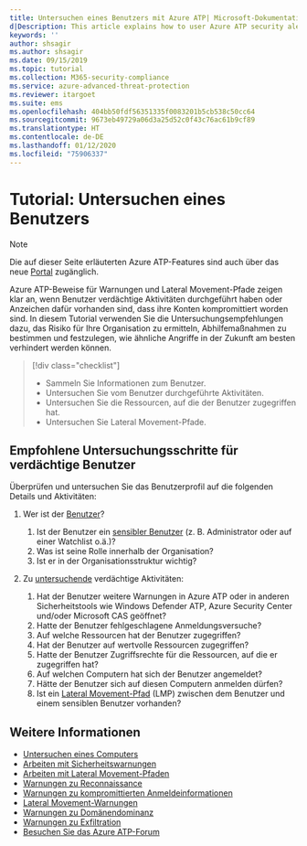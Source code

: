 ```yaml
---
title: Untersuchen eines Benutzers mit Azure ATP| Microsoft-Dokumentation
d|Description: This article explains how to user Azure ATP security alerts to investigate a suspicious user.
keywords: ''
author: shsagir
ms.author: shsagir
ms.date: 09/15/2019
ms.topic: tutorial
ms.collection: M365-security-compliance
ms.service: azure-advanced-threat-protection
ms.reviewer: itargoet
ms.suite: ems
ms.openlocfilehash: 404bb50fdf56351335f0083201b5cb538c50cc64
ms.sourcegitcommit: 9673eb49729a06d3a25d52c0f43c76ac61b9cf89
ms.translationtype: HT
ms.contentlocale: de-DE
ms.lasthandoff: 01/12/2020
ms.locfileid: "75906337"
---
```

# <a name="tutorial-investigate-a-user"></a>Tutorial: Untersuchen eines Benutzers

> [!NOTE]
> Die auf dieser Seite erläuterten Azure ATP-Features sind auch über das neue [Portal](https://portal.cloudappsecurity.com) zugänglich.

Azure ATP-Beweise für Warnungen und Lateral Movement-Pfade zeigen klar an, wenn Benutzer verdächtige Aktivitäten durchgeführt haben oder Anzeichen dafür vorhanden sind, dass ihre Konten kompromittiert worden sind. In diesem Tutorial verwenden Sie die Untersuchungsempfehlungen dazu, das Risiko für Ihre Organisation zu ermitteln, Abhilfemaßnahmen zu bestimmen und festzulegen, wie ähnliche Angriffe in der Zukunft am besten verhindert werden können.  

> [!div class="checklist"]
> * Sammeln Sie Informationen zum Benutzer.
> * Untersuchen Sie vom Benutzer durchgeführte Aktivitäten.
> * Untersuchen Sie die Ressourcen, auf die der Benutzer zugegriffen hat.
> * Untersuchen Sie Lateral Movement-Pfade.

## <a name="recommended-investigation-steps-for-suspicious-users"></a>Empfohlene Untersuchungsschritte für verdächtige Benutzer

Überprüfen und untersuchen Sie das Benutzerprofil auf die folgenden Details und Aktivitäten:

1. Wer ist der [Benutzer](entity-profiles.md)?
     1. Ist der Benutzer ein [sensibler Benutzer](sensitive-accounts.md) (z. B. Administrator oder auf einer Watchlist o.ä.)?  
     2. Was ist seine Rolle innerhalb der Organisation?
     3. Ist er in der Organisationsstruktur wichtig?

2. Zu [untersuchende](investigate-entity.md) verdächtige Aktivitäten:
     1. Hat der Benutzer weitere Warnungen in Azure ATP oder in anderen Sicherheitstools wie Windows Defender ATP, Azure Security Center und/oder Microsoft CAS geöffnet?
     2. Hatte der Benutzer fehlgeschlagene Anmeldungsversuche?
     3. Auf welche Ressourcen hat der Benutzer zugegriffen?  
     4. Hat der Benutzer auf wertvolle Ressourcen zugegriffen?  
     5. Hatte der Benutzer Zugriffsrechte für die Ressourcen, auf die er zugegriffen hat?  
     6. Auf welchen Computern hat sich der Benutzer angemeldet? 
     7. Hätte der Benutzer sich auf diesen Computern anmelden dürfen?
     8. Ist ein [Lateral Movement-Pfad](use-case-lateral-movement-path.md) (LMP) zwischen dem Benutzer und einem sensiblen Benutzer vorhanden?


## <a name="see-also"></a>Weitere Informationen

- [Untersuchen eines Computers](investigate-a-computer.md)
- [Arbeiten mit Sicherheitswarnungen](working-with-suspicious-activities.md)
- [Arbeiten mit Lateral Movement-Pfaden](use-case-lateral-movement-path.md)
- [Warnungen zu Reconnaissance](atp-reconnaissance-alerts.md)
- [Warnungen zu kompromittierten Anmeldeinformationen](atp-compromised-credentials-alerts.md)
- [Lateral Movement-Warnungen](atp-lateral-movement-alerts.md)
- [Warnungen zu Domänendominanz](atp-domain-dominance-alerts.md)
- [Warnungen zu Exfiltration](atp-exfiltration-alerts.md)
- [Besuchen Sie das Azure ATP-Forum](https://aka.ms/azureatpcommunity)
